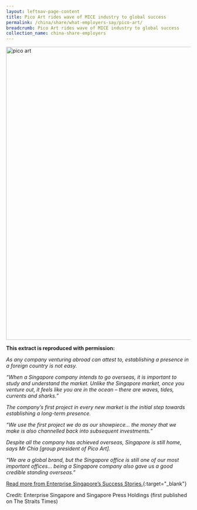 ```yaml
---
layout: leftnav-page-content
title: Pico Art rides wave of MICE industry to global success
permalink: /china/share/what-employers-say/pico-art/
breadcrumb: Pico Art rides wave of MICE industry to global success
collection_name: china-share-employers
---
```


<img src="\images\china-employers\pico-art.jpg" alt="pico art" style="width:800px;" />

**This extract is reproduced with permission:**

*As any company venturing abroad can attest to, establishing a presence in a foreign country is not easy.*

*“When a Singapore company intends to go overseas, it is important to study and understand the market. Unlike the Singapore market, once you venture out, it feels like you are in the ocean – there are waves, tides, currents and sharks.”*

*The company’s first project in every new market is the initial step towards establishing a long-term presence.*

*“We use the first project we do as our showpiece… the money that we make is also channelled back into subsequent investments.”*

*Despite all the company has achieved overseas, Singapore is still home, says Mr Chia [group president of Pico Art].*

*“We are a global brand, but the Singapore office is still one of our most important offices… being a Singapore company also gave us a good credible standing overseas.”*

[Read more from Enterprise Singapore’s Success Stories.](https://ie.enterprisesg.gov.sg/Venture-Overseas/Browse-By-Market/Asia-Pacific/China/Success-Stories/cs/Success-Stories/Pico-art-rides-wave-of-MICE-industry-to-global-success){:target="_blank"}

Credit: Enterprise Singapore and Singapore Press Holdings (first published on The Straits Times)